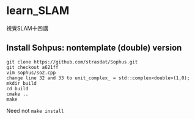 # learn_SLAM
視覺SLAM十四講

## Install Sohpus: nontemplate (double) version
```
git clone https://github.com/strasdat/Sophus.git
git checkout a621ff
vim sophus/so2.cpp
change line 32 and 33 to unit_complex_ = std::complex<double>(1,0);
mkdir build
cd build
cmake ..
make
```
Need not `make install`